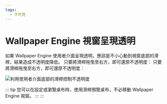 ```yaml
---
tags:
  - 不可見
---
```


# Wallpaper Engine 視窗呈現透明

如果 Wallpaper Engine 使用者介面呈現透明，應該是不小心動到視窗底部的滑桿，結果造成不透明度降低。 只要將滑桿拖曳至右方，即可還原不透明度： 只要將滑桿拖曳至右方，即可還原不透明度：

![利用使用者介面底部的滑桿控制不透明度](./transparentinterface.gif)

::: tip 您可以在設定或瀏覽桌布時，使用滑桿預覽桌布，不必移動 Wallpaper Engine 視窗。 ::: :::